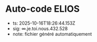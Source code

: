 # Auto-code ELIOS
- ts: 2025-10-16T18:26:44.153Z
- sig: ∞.je.toi.nous.432.528
- note: fichier généré automatiquement